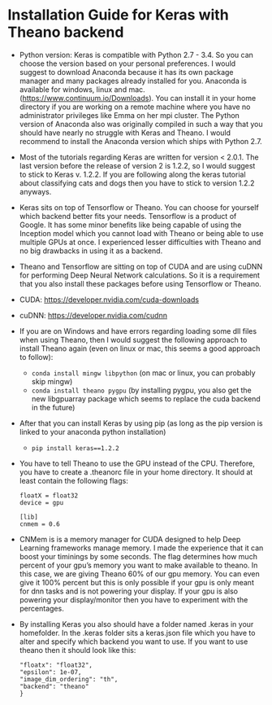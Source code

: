 # Installation Guide for Keras with Theano backend

* Python version: Keras is compatible with Python 2.7 - 3.4. So you can choose the version based on your personal preferences. I would suggest to download Anaconda because it has its own package manager and many packages already installed for you. Anaconda is available for windows, linux and mac. (https://www.continuum.io/Downloads). You can install it in your home directory if you are working on a remote machine where you have no administrator privileges like Emma on her mpi cluster. The Python version of Anaconda also was originally compiled in such a way that you should have nearly no struggle with Keras and Theano. I would recommend to install the Anaconda version which ships with Python 2.7. 

* Most of the tutorials regarding Keras are written for version < 2.0.1. The last version before the release of version 2 is 1.2.2, so I would suggest to stick to Keras v. 1.2.2. If you are following along the keras tutorial about classifying cats and dogs then you have to stick to version 1.2.2 anyways.

* Keras sits on top of Tensorflow or Theano. You can choose for yourself which backend better fits your needs. Tensorflow is a product of Google. It has some minor benefits like being capable of using the Inception model which you cannot load with Theano or being able to use multiple GPUs at once. I experienced lesser difficulties with Theano and no big drawbacks in using it as a backend. 

* Theano and Tensorflow are sitting on top of CUDA and are using cuDNN for performing Deep Neural Network calculations. So it is a requirement that you also install these packages before using Tensorflow or Theano. 

* CUDA: https://developer.nvidia.com/cuda-downloads

* cuDNN: https://developer.nvidia.com/cudnn

* If you are on Windows and have errors regarding loading some dll files when using Theano, then I would suggest the following approach to install Theano again (even on linux or mac, this seems a good approach to follow):
	* ``` conda install mingw libpython ``` (on mac or linux, you can probably skip mingw)
	* ``` conda install theano pygpu ``` (by installing pygpu, you also get the new libgpuarray package which seems to replace the cuda backend in the future)

* After that you can install Keras by using pip (as long as the pip version is linked to your anaconda python installation)
	* ``` pip install keras==1.2.2 ```

* You have to tell Theano to use the GPU instead of the CPU. Therefore, you have to create a .theanorc file in your home directory. It should at least contain the following flags:
	``` [global] 
	floatX = float32 
	device = gpu

	[lib]
	cnmem = 0.6 
	```
* CNMem is is a memory manager for CUDA designed to help Deep Learning frameworks manage memory. I made the experience that it can boost your timinings by some seconds. The flag determines how much percent of your gpu’s memory you want to make available to theano. In this case, we are giving Theano 60% of our gpu memory. You can even give it 100% percent but this is only possible if your gpu is only meant for dnn tasks and is not powering your display. If your gpu is also powering your display/monitor then you have to experiment with the percentages. 

* By installing Keras you also should have a folder named .keras in your homefolder. In the .keras folder sits a keras.json file which you have to alter and specify which backend you want to use. If you want to use theano then it should look like this:
	``` {
    "floatx": "float32",
    "epsilon": 1e-07,
    "image_dim_ordering": "th",
    "backend": "theano"
	}
	```